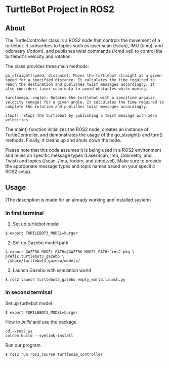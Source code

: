 # TurtleBot Project in ROS2

## About

The TurtleController class is a ROS2 node that controls the movement of a turtlebot. It subscribes to topics such as laser scan (/scan), IMU (/imu), and odometry (/odom), and publishes twist commands (/cmd_vel) to control the turtlebot's velocity and rotation.

The class provides three main methods:

    go_straight(speed, distance): Moves the turtlebot straight at a given speed for a specified distance. It calculates the time required to reach the destination and publishes twist messages accordingly. It also considers laser scan data to avoid obstacles while moving.

    turn(omega, angle): Rotates the turtlebot with a specified angular velocity (omega) for a given angle. It calculates the time required to complete the rotation and publishes twist messages accordingly.

    stop(): Stops the turtlebot by publishing a twist message with zero velocities.

The main() function initializes the ROS2 node, creates an instance of TurtleController, and demonstrates the usage of the go_straight() and turn() methods. Finally, it cleans up and shuts down the node.

Please note that this code assumes it is being used in a ROS2 environment and relies on specific message types (LaserScan, Imu, Odometry, and Twist) and topics (/scan, /imu, /odom, and /cmd_vel). Make sure to provide the appropriate message types and topic names based on your specific ROS2 setup.

## Usage
(The description is made for an already working and installed system)

### In first terminal
1. Set up turtlebot model
```
$ export TURTLEBOT3_MODEL=burger
```
2. Set up Gazebo model path
```
$ export GAZEBO_MODEL_PATH=$GAZEBO_MODEL_PATH:`ros2 pkg \
prefix turtlebot3_gazebo \
`/share/turtlebot3_gazebo/models/
```
3. Launch Gazebo with simulation world
```
$ ros2 launch turtlebot3_gazebo empty_world.launch.py
```

### In second terminal

Set up turtlebot model
```
$ export TURTLEBOT3_MODEL=burger
```

How to *build* and use the package.

    cd ~/ros2_ws
    colcon build --symlink-install

Run our program
```
$ ros2 run ros2_course turtlesim_controller
```
˙
